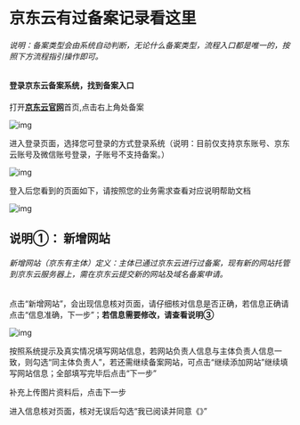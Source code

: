 # 京东云有过备案记录看这里

###### 说明：备案类型会由系统自动判断，无论什么备案类型，流程入口都是唯一的，按照下方流程指引操作即可。

#### 登录京东云备案系统，找到备案入口

打开[**京东云官网**](jdcloud.com)首页,点击右上角处备案

![img](https://github.com/jdcloudcom/cn/blob/zhaomeichen-beian-20220308/documentation/Domain-Name-%26-License/Image-Domain/Beian-Newimage/1-home-page.png)

进入登录页面，选择您可登录的方式登录系统（说明：目前仅支持京东账号、京东云账号及微信账号登录，子账号不支持备案。）

![img](https://github.com/jdcloudcom/cn/blob/zhaomeichen-beian-20220308/documentation/Domain-Name-%26-License/Image-Domain/Beian-Newimage/2-log-in.png)

登入后您看到的页面如下，请按照您的业务需求查看对应说明帮助文档

![img](https://github.com/jdcloudcom/cn/blob/zhaomeichen-beian-20220308/documentation/Domain-Name-%26-License/Image-Domain/Beian-Newimage/pic-1.png)

## 说明①： 新增网站

###### 新增网站（京东有主体）定义：主体已通过京东云进行过备案，现有新的网站托管到京东云服务器上，需在京东云提交新的网站及域名备案申请。

点击“新增网站”，会出现信息核对页面，请仔细核对信息是否正确，若信息正确请点击“信息准确，下一步”；**若信息需要修改，请查看说明③**

![img](https://github.com/jdcloudcom/cn/blob/zhaomeichen-beian-20220308/documentation/Domain-Name-%26-License/Image-Domain/Beian-Newimage/pic-2.png)

按照系统提示及真实情况填写网站信息，若网站负责人信息与主体负责人信息一致，则勾选“同主体负责人”，若还需继续备案网站，可点击“继续添加网站”继续填写网站信息；全部填写完毕后点击“下一步”

补充上传图片资料后，点击下一步

进入信息核对页面，核对无误后勾选“我已阅读并同意《》”










